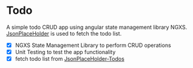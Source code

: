 # Todo
A simple todo CRUD app using angular state management library NGXS. [JsonPlaceHolder](https://jsonplaceholder.typicode.com/guide.html) is used to fetch the todo list.

- [X] NGXS State Management Library to perform CRUD operations
- [X] Unit Testing to test the app functionality
- [X] fetch todo list from [JsonPlaceHolder-Todos](https://jsonplaceholder.typicode.com/users/1/todos)
